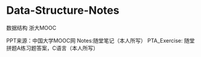 # Data-Structure-Notes
数据结构 浙大MOOC

PPT来源：中国大学MOOC网
Notes:随堂笔记（本人所写）
PTA_Exercise: 随堂拼题A练习题答案，C语言（本人所写）
